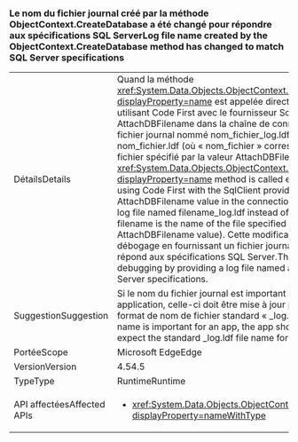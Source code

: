 ### <a name="log-file-name-created-by-the-objectcontextcreatedatabase-method-has-changed-to-match-sql-server-specifications"></a><span data-ttu-id="63a6a-101">Le nom du fichier journal créé par la méthode ObjectContext.CreateDatabase a été changé pour répondre aux spécifications SQL Server</span><span class="sxs-lookup"><span data-stu-id="63a6a-101">Log file name created by the ObjectContext.CreateDatabase method has changed to match SQL Server specifications</span></span>

|   |   |
|---|---|
|<span data-ttu-id="63a6a-102">Détails</span><span class="sxs-lookup"><span data-stu-id="63a6a-102">Details</span></span>|<span data-ttu-id="63a6a-103">Quand la méthode <xref:System.Data.Objects.ObjectContext.CreateDatabase?displayProperty=name> est appelée directement ou en utilisant Code First avec le fournisseur SqlClient et une valeur AttachDBFilename dans la chaîne de connexion, elle crée un fichier journal nommé nom_fichier_log.ldf au lieu de nom_fichier.ldf (où « nom_fichier » correspond au nom du fichier spécifié par la valeur AttachDBFilename).</span><span class="sxs-lookup"><span data-stu-id="63a6a-103">When the <xref:System.Data.Objects.ObjectContext.CreateDatabase?displayProperty=name> method is called either directly or by using Code First with the SqlClient provider and an AttachDBFilename value in the connection string, it creates a log file named filename_log.ldf instead of filename.ldf (where filename is the name of the file specified by the AttachDBFilename value).</span></span> <span data-ttu-id="63a6a-104">Cette modification améliore le débogage en fournissant un fichier journal dont le nom répond aux spécifications SQL Server.</span><span class="sxs-lookup"><span data-stu-id="63a6a-104">This change improves debugging by providing a log file named according to SQL Server specifications.</span></span>|
|<span data-ttu-id="63a6a-105">Suggestion</span><span class="sxs-lookup"><span data-stu-id="63a6a-105">Suggestion</span></span>|<span data-ttu-id="63a6a-106">Si le nom du fichier journal est important pour une application, celle-ci doit être mise à jour pour attendre le format de nom de fichier standard « _log.ldf ».</span><span class="sxs-lookup"><span data-stu-id="63a6a-106">If the log file name is important for an app, the app should be updated to expect the standard _log.ldf file name format.</span></span>|
|<span data-ttu-id="63a6a-107">Portée</span><span class="sxs-lookup"><span data-stu-id="63a6a-107">Scope</span></span>|<span data-ttu-id="63a6a-108">Microsoft Edge</span><span class="sxs-lookup"><span data-stu-id="63a6a-108">Edge</span></span>|
|<span data-ttu-id="63a6a-109">Version</span><span class="sxs-lookup"><span data-stu-id="63a6a-109">Version</span></span>|<span data-ttu-id="63a6a-110">4.5</span><span class="sxs-lookup"><span data-stu-id="63a6a-110">4.5</span></span>|
|<span data-ttu-id="63a6a-111">Type</span><span class="sxs-lookup"><span data-stu-id="63a6a-111">Type</span></span>|<span data-ttu-id="63a6a-112">Runtime</span><span class="sxs-lookup"><span data-stu-id="63a6a-112">Runtime</span></span>|
|<span data-ttu-id="63a6a-113">API affectées</span><span class="sxs-lookup"><span data-stu-id="63a6a-113">Affected APIs</span></span>|<ul><li><xref:System.Data.Objects.ObjectContext.CreateDatabase?displayProperty=nameWithType></li></ul>|

